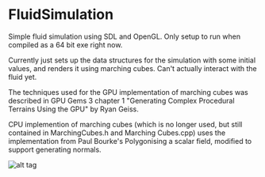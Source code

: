 # FluidSimulation

Simple fluid simulation using SDL and OpenGL. 
Only setup to run when compiled as a 64 bit exe right now. 

Currently just sets up the data structures for the simulation with some initial values, and renders it using marching cubes. 
Can't actually interact with the fluid yet. 

The techniques used for the GPU implementation of marching cubes was described in
GPU Gems 3 chapter 1 "Generating Complex Procedural Terrains Using the GPU" by Ryan Geiss.

CPU implemention of marching cubes (which is no longer used, but still contained in MarchingCubes.h and Marching Cubes.cpp)
uses the implementation from Paul Bourke's Polygonising a scalar field, modified to support generating normals. 

![alt tag](https://raw.github.com/Gorgexpress/FluidSimulation/master/images/cubeofwater.png)